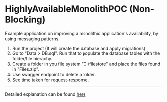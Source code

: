 ﻿# HighlyAvailableMonolithPOC (Non-Blocking)

Example application on improving a monolithic application's availability, by using messaging patterns.

1) Run the project (It will create the database and apply migrations)
2) Go to "Data > DB.sql". Run that to populate the database tables with the folder/file hierachy.
3) Create a folder in you file system "C:\filestore" and place the files found in "Files.zip".
4) Use swagger endpoint to delete a folder.
5) See time taken for request-response.

---

Detailed explanation can be found [here](https://www.ledjonbehluli.com/posts/aug_2_20/)

